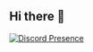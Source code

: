 ## Hi there 👋

[![Discord Presence](https://lanyard.cnrad.dev/api/517678812410937344?bg=0d1117&theme=dark&showDisplayName=true)](https://discord.com/users/517678812410937344)

<!--
**yvhy4v/yvhy4v** is a ✨ _special_ ✨ repository because its `README.md` (this file) appears on your GitHub profile.

Here are some ideas to get you started:

- 🔭 I’m currently working on ...
- 🌱 I’m currently learning ...
- 👯 I’m looking to collaborate on ...
- 🤔 I’m looking for help with ...
- 💬 Ask me about ...
- 📫 How to reach me: ...
- 😄 Pronouns: ...
- ⚡ Fun fact: ...
-->
